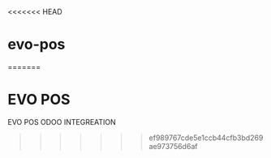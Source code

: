 <<<<<<< HEAD
# evo-pos
=======
# EVO POS

EVO POS ODOO INTEGREATION
>>>>>>> ef989767cde5e1ccb44cfb3bd269ae973756d6af
